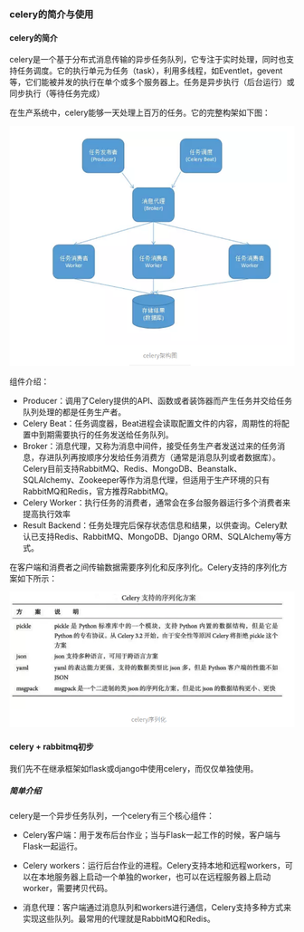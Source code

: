 ### celery的简介与使用

#### celery的简介

celery是一个基于分布式消息传输的异步任务队列，它专注于实时处理，同时也支持任务调度。它的执行单元为任务（task），利用多线程，如Eventlet，gevent等，它们能被并发的执行在单个或多个服务器上。任务是异步执行（后台运行）或同步执行（等待任务完成）

在生产系统中，celery能够一天处理上百万的任务。它的完整构架如下图：

![1568114200756](assets/1568114200756.png)

组件介绍：

- Producer：调用了Celery提供的API、函数或者装饰器而产生任务并交给任务队列处理的都是任务生产者。
- Celery Beat：任务调度器，Beat进程会读取配置文件的内容，周期性的将配置中到期需要执行的任务发送给任务队列。
- Broker：消息代理，又称为消息中间件，接受任务生产者发送过来的任务消息，存进队列再按顺序分发给任务消费方（通常是消息队列或者数据库）。Celery目前支持RabbitMQ、Redis、MongoDB、Beanstalk、SQLAlchemy、Zookeeper等作为消息代理，但适用于生产环境的只有RabbitMQ和Redis，官方推荐RabbitMQ。
- Celery Worker：执行任务的消费者，通常会在多台服务器运行多个消费者来提高执行效率
- Result Backend：任务处理完后保存状态信息和结果，以供查询。Celery默认已支持Redis、RabbitMQ、MongoDB、Django ORM、SQLAlchemy等方式。

在客户端和消费者之间传输数据需要序列化和反序列化。Celery支持的序列化方案如下所示：

![1568114936497](assets/1568114936497.png)

#### celery + rabbitmq初步

我们先不在继承框架如flask或django中使用celery，而仅仅单独使用。

##### 简单介绍

celery是一个异步任务队列，一个celery有三个核心组件：

- Celery客户端：用于发布后台作业；当与Flask一起工作的时候，客户端与Flask一起运行。

- Celery workers：运行后台作业的进程。Celery支持本地和远程workers，可以在本地服务器上启动一个单独的worker，也可以在远程服务器上启动worker，需要拷贝代码。

- 消息代理：客户端通过消息队列和workers进行通信，Celery支持多种方式来实现这些队列。最常用的代理就是RabbitMQ和Redis。

  



